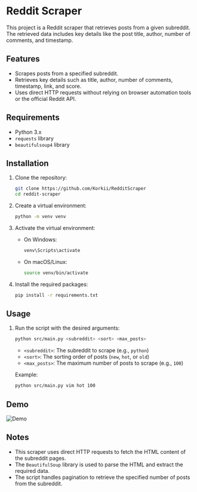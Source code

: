 # Reddit Scraper

This project is a Reddit scraper that retrieves posts from a given subreddit. The retrieved data includes key details like the post title, author, number of comments, and timestamp.

## Features

- Scrapes posts from a specified subreddit.
- Retrieves key details such as title, author, number of comments, timestamp, link, and score.
- Uses direct HTTP requests without relying on browser automation tools or the official Reddit API.

## Requirements

- Python 3.x
- `requests` library
- `beautifulsoup4` library

## Installation

1. Clone the repository:
    ```sh
    git clone https://github.com/Korkii/RedditScraper
    cd reddit-scraper
    ```

2. Create a virtual environment:
    ```sh
    python -m venv venv
    ```

3. Activate the virtual environment:
    - On Windows:
        ```sh
        venv\Scripts\activate
        ```
    - On macOS/Linux:
        ```sh
        source venv/bin/activate
        ```

4. Install the required packages:
    ```sh
    pip install -r requirements.txt
    ```

## Usage

1. Run the script with the desired arguments:
    ```sh
    python src/main.py <subreddit> <sort> <max_posts>
    ```
    - `<subreddit>`: The subreddit to scrape (e.g., `python`)
    - `<sort>`: The sorting order of posts (`new`, `hot`, or `old`)
    - `<max_posts>`: The maximum number of posts to scrape (e.g., `100`)

    Example:
    ```sh
    python src/main.py vim hot 100
    ```

## Demo

![Demo](https://imgur.com/WyJYaQH.png)

## Notes

- This scraper uses direct HTTP requests to fetch the HTML content of the subreddit pages.
- The `BeautifulSoup` library is used to parse the HTML and extract the required data.
- The script handles pagination to retrieve the specified number of posts from the subreddit.
